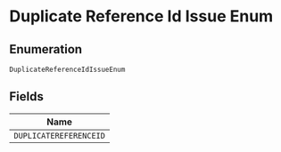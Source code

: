 
# Duplicate Reference Id Issue Enum

## Enumeration

`DuplicateReferenceIdIssueEnum`

## Fields

| Name |
|  --- |
| `DUPLICATEREFERENCEID` |

